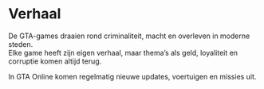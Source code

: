 # Verhaal

De GTA-games draaien rond criminaliteit, macht en overleven in moderne steden.  
Elke game heeft zijn eigen verhaal, maar thema’s als geld, loyaliteit en corruptie komen altijd terug.

In GTA Online komen regelmatig nieuwe updates, voertuigen en missies uit.